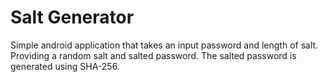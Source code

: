 # Salt Generator

Simple android application that takes an input password and length of salt. Providing a random salt and salted password.
The salted password is generated using SHA-256.
